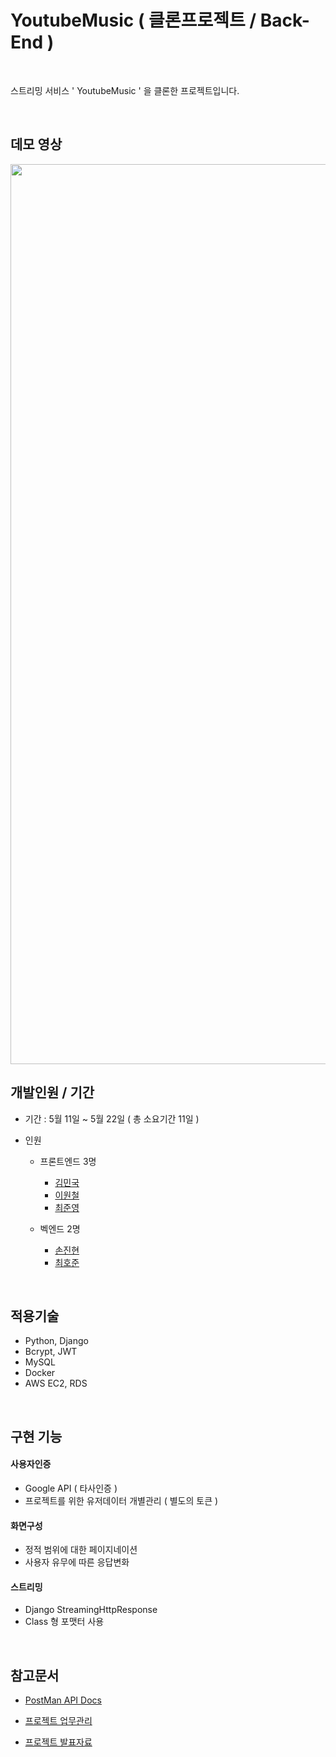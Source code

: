 # YoutubeMusic ( 클론프로젝트 / Back-End )

<br>

스트리밍 서비스 ' YoutubeMusic ' 을 클론한 프로젝트입니다.

<br>

## 데모 영상

<a href="https://youtu.be/5c2VEhlTCJc"> 
<img width="1440" src="https://user-images.githubusercontent.com/59986267/83350539-bae18900-a377-11ea-87f9-7eb7f8e81b75.png">
</a>

<br>

## 개발인원 / 기간

 - 기간 : 5월 11일 ~ 5월 22일 ( 총 소요기간 11일 )

 - 인원
    - 프론트엔드 3명
      - [김민국](https://github.com/fromswat)
      - [이원철](https://github.com/one-iron)
      - [최준영](https://github.com/junyeongCHOI)
      
    - 벡엔드 2명
      - [손진현](https://github.com/ikswary)
      - [최호준](https://github.com/ensia96)

<br>

## 적용기술

- Python, Django
- Bcrypt, JWT
- MySQL
- Docker
- AWS EC2, RDS

<br>

## 구현 기능

#### 사용자인증

- Google API ( 타사인증 )
- 프로젝트를 위한 유저데이터 개별관리 ( 별도의 토큰 )

#### 화면구성

- 정적 범위에 대한 페이지네이션
- 사용자 유무에 따른 응답변화

#### 스트리밍

- Django StreamingHttpResponse
- Class 형 포맷터 사용

<br>

## 참고문서

- [PostMan API Docs](https://documenter.getpostman.com/view/10871460/Szt8c97n?version=latest#3f62f807-0580-4c3d-a360-a74e36a6c26e)

- [프로젝트 업무관리](https://trello.com/b/hS8go6Yb/youtubemuzic)

- [프로젝트 발표자료](https://docs.google.com/presentation/d/1gDzJ6t_EijS7fAEzGdNLfVy-cs6K9yk1_LCBMW2OiJ0/edit?usp=sharing)
